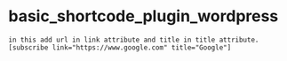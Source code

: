 # basic_shortcode_plugin_wordpress

```
in this add url in link attribute and title in title attribute. 
[subscribe link="https://www.google.com" title="Google"]
```